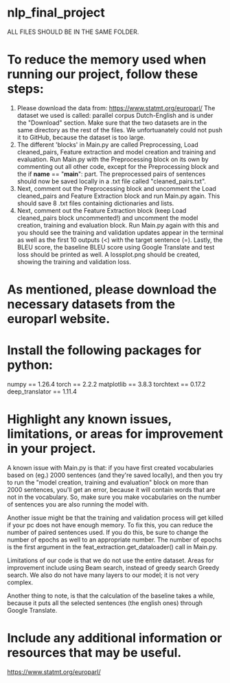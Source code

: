 # nlp_final_project

ALL FILES SHOULD BE IN THE SAME FOLDER.

# To reduce the memory used when running our project, follow these steps:
1. Please download the data from: https://www.statmt.org/europarl/
The dataset we used is called: parallel corpus Dutch-English and is under the "Download" section. Make sure that the two datasets are in the same directory as the rest of the files.
We unfortuanately could not push it to GitHub, because the dataset is too large.
2. The different 'blocks' in Main.py are called Preprocessing, Load cleaned_pairs, Feature extraction and model creation and training and evaluation. Run Main.py with the Preprocessing block on its own by commenting out all other code, except for the Preprocessing block and the if __name__ == "__main__": part. The preprocessed pairs of sentences should now be saved locally in a .txt file called "cleaned_pairs.txt".
3. Next, comment out the Preprocessing block and uncomment the Load cleaned_pairs and Feature Extraction block and run Main.py again. This should save 8 .txt files containing dictionaries and lists.
4. Next, comment out the Feature Extraction block (keep Load cleaned_pairs block uncommented!) and uncomment the model creation, training and evaluation block. Run Main.py again with this and you should see the training and validation updates appear in the terminal as well as the first 10 outputs (<) with the target sentence (=). Lastly, the BLEU score, the baseline BLEU score using Google Translate and test loss should be printed as well. A lossplot.png should be created, showing the training and validation loss.

# As mentioned, please download the necessary datasets from the europarl website.
# Install the following packages for python:
numpy == 1.26.4
torch == 2.2.2
matplotlib == 3.8.3
torchtext == 0.17.2
deep_translator == 1.11.4

# Highlight any known issues, limitations, or areas for improvement in your project.
A known issue with Main.py is that: if you have first created vocabularies based on (eg.) 2000 sentences (and they're saved locally), and then you try to run the "model creation, training and evaluation" block on more than 2000 sentences, you'll get an error, because it will contain words that are not in the vocabulary. So, make sure you make vocabularies on the number of sentences you are also running the model with.

Another issue might be that the training and validation process will get killed if your pc does not have enough memory. To fix this, you can reduce the number of paired sentences used. If you do this, be sure to change the number of epochs as well to an appropriate number. The number of epochs is the first argument in the feat_extraction.get_dataloader() call in Main.py.

Limitations of our code is that we do not use the entire dataset. Areas for improvement include using Beam search, instead of greedy search Greedy search. We also do not have many layers to our model; it is not very complex.

Another thing to note, is that the calculation of the baseline takes a while, because it puts all the selected sentences (the english ones) through Google Translate.

# Include any additional information or resources that may be useful.
https://www.statmt.org/europarl/